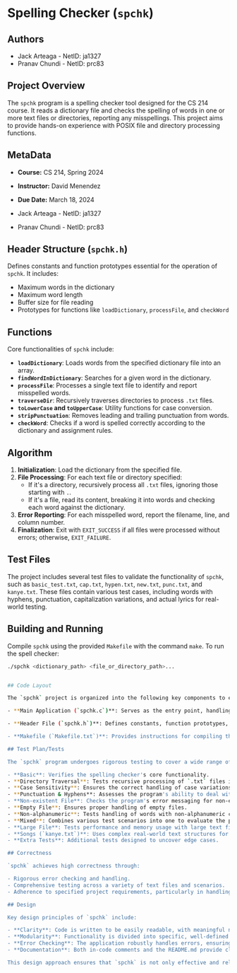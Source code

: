 # Spelling Checker (`spchk`)

## Authors

- Jack Arteaga - NetID: ja1327
- Pranav Chundi - NetID: prc83

## Project Overview

The `spchk` program is a spelling checker tool designed for the CS 214 course. It reads a dictionary file and checks the spelling of words in one or more text files or directories, reporting any misspellings. This project aims to provide hands-on experience with POSIX file and directory processing functions.

## MetaData

- **Course:** CS 214, Spring 2024
- **Instructor:** David Menendez
- **Due Date:** March 18, 2024

- Jack Arteaga - NetID: ja1327
- Pranav Chundi - NetID: prc83

## Header Structure (`spchk.h`)

Defines constants and function prototypes essential for the operation of `spchk`. It includes:

- Maximum words in the dictionary
- Maximum word length
- Buffer size for file reading
- Prototypes for functions like `loadDictionary`, `processFile`, and `checkWord`

## Functions

Core functionalities of `spchk` include:

- **`loadDictionary`**: Loads words from the specified dictionary file into an array.
- **`findWordInDictionary`**: Searches for a given word in the dictionary.
- **`processFile`**: Processes a single text file to identify and report misspelled words.
- **`traverseDir`**: Recursively traverses directories to process `.txt` files.
- **`toLowerCase` and `toUpperCase`**: Utility functions for case conversion.
- **`stripPunctuation`**: Removes leading and trailing punctuation from words.
- **`checkWord`**: Checks if a word is spelled correctly according to the dictionary and assignment rules.

## Algorithm

1. **Initialization**: Load the dictionary from the specified file.
2. **File Processing**: For each text file or directory specified:
   - If it's a directory, recursively process all `.txt` files, ignoring those starting with `.`.
   - If it's a file, read its content, breaking it into words and checking each word against the dictionary.
3. **Error Reporting**: For each misspelled word, report the filename, line, and column number.
4. **Finalization**: Exit with `EXIT_SUCCESS` if all files were processed without errors; otherwise, `EXIT_FAILURE`.

## Test Files

The project includes several test files to validate the functionality of `spchk`, such as `basic_test.txt`, `cap.txt`, `hypen.txt`, `new.txt`, `punc.txt`, and `kanye.txt`. These files contain various test cases, including words with hyphens, punctuation, capitalization variations, and actual lyrics for real-world testing.

## Building and Running

Compile `spchk` using the provided `Makefile` with the command `make`. To run the spell checker:

```bash
./spchk <dictionary_path> <file_or_directory_path>...


## Code Layout

The `spchk` project is organized into the following key components to ensure clarity and modularity:

- **Main Application (`spchk.c`)**: Serves as the entry point, handling command-line arguments, initiating dictionary loading, processing text files or directories, and running predefined tests.

- **Header File (`spchk.h`)**: Defines constants, function prototypes, and includes necessary libraries, acting as the interface for the application's functionality.

- **Makefile (`Makefile.txt`)**: Provides instructions for compiling the project, specifying compiler flags for warnings, memory debugging, and optimizations.

## Test Plan/Tests

The `spchk` program undergoes rigorous testing to cover a wide range of scenarios:

- **Basic**: Verifies the spelling checker's core functionality.
- **Directory Traversal**: Tests recursive processing of `.txt` files in directories.
- **Case Sensitivity**: Ensures the correct handling of case variations.
- **Punctuation & Hyphens**: Assesses the program's ability to deal with punctuation and hyphenated words.
- **Non-existent File**: Checks the program's error messaging for non-existent files.
- **Empty File**: Ensures proper handling of empty files.
- **Non-alphanumeric**: Tests handling of words with non-alphanumeric characters.
- **Mixed**: Combines various test scenarios into one to evaluate the program's resilience.
- **Large File**: Tests performance and memory usage with large text files.
- **Songs (`kanye.txt`)**: Uses complex real-world text structures for testing.
- **Extra Tests**: Additional tests designed to uncover edge cases.

## Correctness

`spchk` achieves high correctness through:

- Rigorous error checking and handling.
- Comprehensive testing across a variety of text files and scenarios.
- Adherence to specified project requirements, particularly in handling edge cases.

## Design

Key design principles of `spchk` include:

- **Clarity**: Code is written to be easily readable, with meaningful names and comments.
- **Modularity**: Functionality is divided into specific, well-defined functions, facilitating maintenance and scalability.
- **Error Checking**: The application robustly handles errors, ensuring graceful failures and informative messages.
- **Documentation**: Both in-code comments and the README.md provide clear documentation on usage, functionality, and testing.

This design approach ensures that `spchk` is not only effective and reliable but also easy to understand, maintain, and extend.